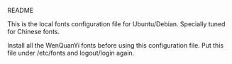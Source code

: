 README

This is the local fonts configuration file for Ubuntu/Debian. Specially tuned for Chinese fonts.

Install all the WenQuanYi fonts before using this configuration file. Put this file under /etc/fonts and logout/login again.

